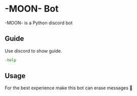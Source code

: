# -MOON- Bot

-MOON- is a Python discord bot

## Guide

Use discord to show guide.

```python
-help
```

## Usage

For the best experience make this bot can erase messages 🎈

